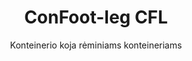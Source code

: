 ---
title: "ConFoot-leg CFL"
subtitle: "Konteinerio koja rėminiams konteineriams"
mainImage: "/images/products/confoot-leg-cfl-main.jpg"
gallery:
  - "/images/products/confoot-leg-cfl-1.jpg"
  - "/images/products/confoot-leg-cfl-2.jpg"
  - "/images/products/confoot-leg-cfl-3.jpg"
shortDescription: "ConFoot-leg CFL yra specialiai sukurtas rėminiams konteineriams; jis puikiai tinka rėmams, leidžiant konteineriams būti naudojami kaip saugyklos skysčiams ir kitoms medžiagoms."
technicalDescription: "CFL modelis yra suprojektuotas sferiniams konteineriams, naudojamiems pervežti skysčius, kuriems reikia didelio slėgio atsparumo, nes sferinė forma geriausiai paskirsto slėgį, tačiau tam, kad būtų galima juos transportuoti, būtina juos aprėpti rėmų sistema."
videoID: "C2KwnEb-npU"
specifications:
  - name: "Svoris"
    value: "24 kg už koją"
  - name: "Apkrovos talpa"
    value: "30 tonų"
  - name: "Reguliavimo diapazonas"
    value: "1,043 mm iki 1,448 mm"
  - name: "Medžiaga"
    value: "Aukštos kokybės plienas"
price: "3.600 EUR"
priceVAT: "4.356 EUR"
pricingNotes: "Galimi kiekio nuolaidos. Susisiekite dėl išsamesnės informacijos."
buyLink: "/contact"
howToUse: |
  1. Pritvirtinkite CFL koją prie konteinerio rėmo kampo
  2. Įjunkite užrakinimo mechanizmą
  3. Jei reikia, sureguliuokite aukštį nuo 1,043 mm iki 1,448 mm
  4. Kartokite visiems reikiamiems kampams
  5. Nuleiskite priekabą ir išvažiuokite, palikdami konteinerį ant kojų
benefits:
  - title: "Puikus rėmo pritaikymas"
    description: "Sukurtas taip, kad puikiai tiktų sferinių konteinerių rėmams"
  - title: "Skysčių saugojimas"
    description: "Leidžia konteineriams būti naudojami kaip skysčių saugyklos, kurioms reikalingas didelis slėgio atsparumas"
  - title: "Specializuotas dizainas"
    description: "Sukurtas atsižvelgiant į unikalius rėminių konteinerių reikalavimus"
  - title: "Universalios paskirties"
    description: "Tinka įvairioms pramonės šakoms, kurioms reikalingas specializuotas konteinerių saugojimas ir tvarkymas"
  - title: "Iškart judėti"
    description: "Konteineriai visada pasiruošę judėti - tiesiog įvažiuokite priekabos po konteineriu, kad galėtumėte tęsti kelionę"
  - title: "Kaštų optimizavimas"
    description: "Optimizuoja išlaidas ir laiko sąnaudas, leidžiant specializuotą konteinerių tvarkymą be papildomo įrengimo"
articleContent: |
  ## Kas yra ConFoot-leg CFL?

  ConFoot-leg CFL yra specializuotas konteinerio kojų sprendimas, sukurtas būtent rėminiams konteineriams. Skirtingai nei standartiniai krovininiai konteineriai, sferiniai konteineriai, naudojami transportuoti skysčius, kuriems reikia didelio slėgio atsparumo, turi būti aprėpti rėmų sistema, kad būtų galima juos transportuoti, nes sferinė forma geriausiai paskirsto slėgį. CFL modelis yra suprojektuotas taip, kad puikiai tiktų tiems rėmams, leidžiant naudoti šiuos specializuotus konteinerius kaip saugyklas skysčiams ir kitoms medžiagoms, kurioms reikalingas slėgio atsparumas.

  ## Pagrindiniai privalumai specializuotam konteinerių tvarkymui

  ConFoot-leg CFL suteikia reikšmingų operacinių privalumų įmonėms, kurios tvarko rėminių konteinerių sistemas, ypač tas, kurios naudojamos skysčių pervežimui ir saugojimui. Leidžiant šiuos specializuotus konteinerius pritvirtinti prie kojų, galima kurti lanksčius saugojimo sprendimus skysčiams ir kitoms slėgiui jautrioms medžiagoms, nereikalaujant pastovios infrastruktūros.

  CFL modelis leidžia įmonėms optimizuoti specializuotų konteinerių operacijas, suteikdamas būdą saugiai palaikyti rėminius konteinerius krovimo, iškrovimo ir saugojimo laikotarpiais. Šis universalumas daro CFL idealų sprendimą pramonės šakoms, kurios pasikliauja skysčių ir kitų medžiagų, reikalaujančių slėgio atsparumo, konteinerių pervežimu bei saugojimu.

  ## Kaip tai veikia

  ConFoot-leg CFL tvirtai pritvirtinamas prie specializuotų konteinerių rėmų, suteikdamas stabilų palaikymą, kai konteineris paruošiamas krovimui, iškrovimui ar saugojimui. Kojos turi reguliavimo diapazoną nuo 1,043 mm iki 1,448 mm, leidžiant jas lanksčiai pritaikyti įvairiose eksploatacinėse sąlygose. Kiekviena koja sveria 24 kg, todėl operatoriams jas lengva tvarkyti, o sistema suteikia reikšmingą apkrovos talpą – 30 tonų.

  Montavimo procesas yra paprastas:
  1. Pritvirtinkite CFL kojas prie konteinerio rėmo kampų
  2. Įjunkite užrakinimo mechanizmą, kad kojos būtų saugiai pritvirtintos
  3. Sureguliuokite aukštį pagal savo specifinius reikalavimus
  4. Nuleiskite priekabą ir išvažiuokite, palikdami konteinerį saugiai palaikomą ant kojų

  Kai ateis laikas pervežti konteinerį, tiesiog vėl įvažiuokite priekabos po juo, pritvirtinkite konteinerį prie priekabos, nuimkite kojas ir tęskite kelionę.

  ## ConFoot-leg CFL taikymo sritys

  ### Chemijos pramonė
  Chemijos pramonė žymiai pasinaudoja CFL gebėjimu saugiai palaikyti konteinerius, naudojamus laikyti ir pervežti cheminėms medžiagoms bei skystiems produktams. Leidžiant šiuos specializuotus konteinerius pritvirtinti prie kojų, įmonės gali kurti lanksčius saugojimo sprendimus, kurie išlaiko spaudžiui jautrių medžiagų vientisumą ir optimizuoja erdvės panaudojimą.

  ### Naftos ir dujų sektorius
  Naftos ir dujų sektoriui CFL suteikia vertingos lankstumo tvarkant konteinerius, skirtus įvairiems naftos produktams. Gebėjimas saugiai pritvirtinti šiuos konteinerius prie kojų leidžia efektyviau atlikti krovimo ir iškrovimo darbus, taip pat kurti laikinas saugojimo galimybes piko operacinių laikotarpių metu.

  ### Maisto ir gėrimų pramonė
  Maisto ir gėrimų pramonė gali panaudoti CFL kojas konteineriams, skirtoms pervežti ir saugoti skystus maisto produktus. Sistemos stabilumas ir patikimumas užtikrina, kad šios jautrios medžiagos gali būti tvarkomos ir saugomos be taršos ar žalų rizikos.

  ### Vandens apdorojimas ir tiekimas
  Vandens apdorojimo ir tiekimo operacijos gali pasinaudoti CFL gebėjimu palaikyti konteinerius, naudojamus saugoti ir pervežti vandens apdorojimo chemikalus bei kitas skystas medžiagas. Ši savybė leidžia lanksčiau ir efektyviau valdyti šiuos svarbius resursus.

  ## Techniniai duomenys

  - **Apkrovos talpa**: 30 tonų
  - **Svoris**: 24 kg už koją
  - **Reguliavimo diapazonas**: nuo 1,043 mm iki 1,448 mm
  - **Medžiaga**: Aukštos kokybės plienas su patvaria apdaila
  - **Suderinamumas**: Specializuoti rėminiai konteineriai, ypač skysčių pervežimui sukurti

  ConFoot-leg CFL reiškia specializuotą sprendimą rėminių konteinerių tvarkymui, suteikdamas įmonėms galimybę optimizuoti operacijas, susijusias su sferiniais konteineriais, naudojamais skysčiams ir kitoms medžiagoms, reikalaujančioms slėgio atsparumo. Leidžiant šiuos specializuotus konteinerius saugiai palaikyti ant kojų, CFL padeda įmonėms pasiekti didesnį efektyvumą ir lankstumą specializuotose konteinerių tvarkymo operacijose.
---